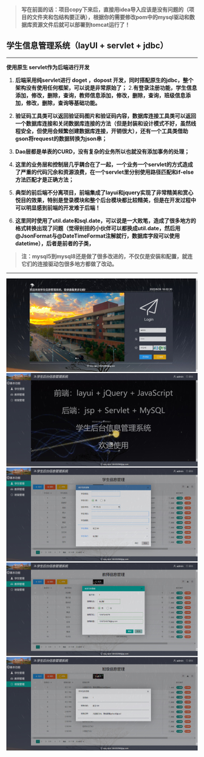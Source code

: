 > **写在前面的话：项目copy下来后，直接用idea导入应该是没有问题的（项目的文件夹和包结构要正确），根据你的需要修改pom中的mysql驱动和数据库资源文件后就可以部署到tomcat运行了！**
## 学生信息管理系统（**layUI + servlet + jdbc**）
***
 **使用原生 servlet作为后端进行开发**

1. **后端采用纯servlet进行 doget ，dopost 开发，同时搭配原生的jdbc，整个架构没有使用任何框架，可以说是非常原始了；** 
2.**有登录注册功能，学生信息添加，修改，删除，查询，教师信息添加，修改，删除，查询，班级信息添加，修改，删除，查询等基础功能。**    
3. **验证码工具类可以返回验证码图片和验证码内容，数据库连接工具类可以返回一个数据库连接和关闭数据库连接的方法（但是封装和设计模式不好，虽然线程安全，但使用会频繁创建数据库连接，开销很大），还有一个工具类借助gson将request的数据转换为json串；**   
4. **Dao层都是单表的CURD，没有复杂的业务所以也就没有添加事务的处理；**

5. **这里的业务层和控制层几乎耦合在了一起，一个业务一个servlet的方式造成了严重的代码冗余和资源浪费，在一个servlet里分别使用路径匹配和if-else方法匹配才是正确方法；**  

6. **典型的前后端不分离项目，前端集成了layui和jquery实现了非常精美和赏心悦目的效果，特别是登录模块和整个后台模块都比较精美，但是在开发过程中可以明显感到前端的开发难于后端！**    

7. **这里同时使用了util.date和sql.date，可以说是一大败笔，造成了很多地方的格式转换出现了问题（觉得别扭的小伙伴可以都换成util.date，然后用@JsonFormat与@DateTimeFormat注解就行，数据库字段可以使用datetime），后者是前者的子类，**

   
> **注：mysql5到mysql8还是做了很多改进的，不仅仅是安装和配置，就连它们的连接驱动包很多地方都做了改动。** 
***
![示例图片](https://github.com/DragonLog/studentManagement/blob/main/pictureForExample/show1.jpg)
![示例图片](https://github.com/DragonLog/studentManagement/blob/main/pictureForExample/show2.jpg)
![示例图片](https://github.com/DragonLog/studentManagement/blob/main/pictureForExample/show3.jpg)
![示例图片](https://github.com/DragonLog/studentManagement/blob/main/pictureForExample/show4.jpg)
![示例图片](https://github.com/DragonLog/studentManagement/blob/main/pictureForExample/show5.jpg)

